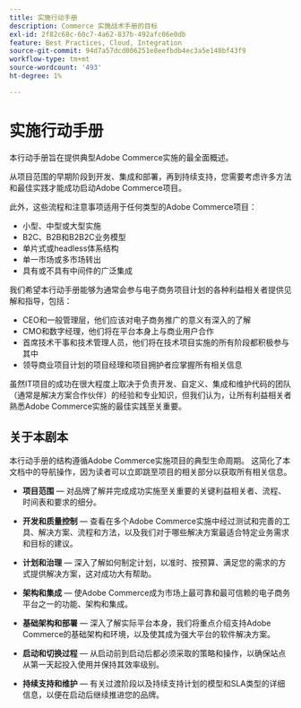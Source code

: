 ```yaml
---
title: 实施行动手册
description: Commerce 实施战术手册的目标
exl-id: 2f82c68c-60c7-4a62-837b-492afc06e0db
feature: Best Practices, Cloud, Integration
source-git-commit: 94d7a57dcd006251e8eefbdb4ec3a5e140bf43f9
workflow-type: tm+mt
source-wordcount: '493'
ht-degree: 1%

---
```


# 实施行动手册

本行动手册旨在提供典型Adobe Commerce实施的最全面概述。

从项目范围的早期阶段到开发、集成和部署，再到持续支持，您需要考虑许多方法和最佳实践才能成功启动Adobe Commerce项目。

此外，这些流程和注意事项适用于任何类型的Adobe Commerce项目：

- 小型、中型或大型实施
- B2C、B2B和B2B2C业务模型
- 单片式或headless体系结构
- 单一市场或多市场转出
- 具有或不具有中间件的广泛集成

我们希望本行动手册能够为通常会参与电子商务项目计划的各种利益相关者提供见解和指导，包括：

- CEO和一般管理层，他们应该对电子商务推广的意义有深入的了解
- CMO和数字经理，他们将在平台本身上与商业用户合作
- 首席技术干事和技术管理人员，他们将在技术项目实施的所有阶段都积极参与其中
- 领导商业项目计划的项目经理和项目拥护者应掌握所有相关信息

虽然IT项目的成功在很大程度上取决于负责开发、自定义、集成和维护代码的团队（通常是解决方案合作伙伴）的经验和专业知识，但我们认为，让所有利益相关者熟悉Adobe Commerce实施的最佳实践至关重要。

## 关于本剧本

本行动手册的结构遵循Adobe Commerce实施项目的典型生命周期。 这简化了本文档中的导航操作，因为读者可以立即跳至项目的相关部分以获取所有相关信息。

- **项目范围** — 对品牌了解并完成成功实施至关重要的关键利益相关者、流程、时间表和要求的细分。

- **开发和质量控制** — 查看在多个Adobe Commerce实施中经过测试和完善的工具、解决方案、流程和方法，以及我们对于哪些解决方案最适合特定业务需求和目标的建议。

- **计划和治理** — 深入了解如何制定计划，以准时、按预算、满足您的需求的方式提供解决方案，这对成功大有帮助。

- **架构和集成** — 使Adobe Commerce成为市场上最可靠和最可信赖的电子商务平台之一的功能、架构和集成。

- **基础架构和部署** — 深入了解实际平台本身，我们将重点介绍支持Adobe Commerce的基础架构和环境，以及使其成为强大平台的软件解决方案。

- **启动和切换过程** — 从启动前到启动后都必须采取的策略和操作，以确保站点从第一天起投入使用并保持其效率级别。

- **持续支持和维护** — 有关过渡阶段以及持续支持计划的模型和SLA类型的详细信息，以便在启动后继续推进您的品牌。
